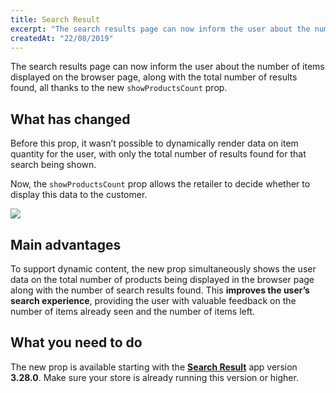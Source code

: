 ```yaml
---
title: Search Result 
excerpt: "The search results page can now inform the user about the number of items displayed on the browser page, along with the total number of results found."
createdAt: "22/08/2019"
---
```


The search results page can now inform the user about the number of items displayed on the browser page, along with the total number of results found, all thanks to the new `showProductsCount` prop.

## What has changed

Before this prop, it wasn’t possible to dynamically render data on item quantity for the user, with only the total number of results found for that search being shown.

Now, the `showProductsCount` prop allows the retailer to decide whether to display this data to the customer.

![](https://user-images.githubusercontent.com/52087100/63536853-d8c9b580-c4ea-11e9-9837-00e4f05d8406.png)

## Main advantages

To support dynamic content, the new prop simultaneously shows the user data on the total number of products being displayed in the browser page along with the number of search results found. This **improves the user’s search experience**, providing the user with valuable feedback on the number of items already seen and the number of items left.

## What you need to do

The new prop is available starting with the [**Search Result**](https://github.com/vtex-apps/search-result) app version **3.28.0**. Make sure your store is already running this version or higher.
